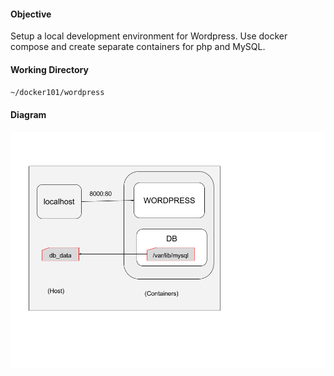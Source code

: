 #### Objective

Setup a local development environment for Wordpress. Use docker compose and create separate containers for php and MySQL.

#### Working Directory

`~/docker101/wordpress`

#### Diagram

![](/assets/Wordpress.png)



